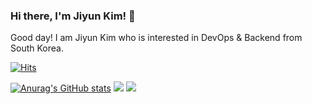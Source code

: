 ### Hi there, I'm Jiyun Kim! 👋
Good day! I am Jiyun Kim who is interested in DevOps & Backend from South Korea.
<!--
**pwdjnyz11/pwdjnyz11** is a ✨ _special_ ✨ repository because its `README.md` (this file) appears on your GitHub profile.

Here are some ideas to get you started:

- 🔭 I’m currently working on ...
- 🌱 I’m currently learning ...
- 👯 I’m looking to collaborate on ...
- 🤔 I’m looking for help with ...
- 💬 Ask me about ...
- 📫 How to reach me: ...
- 😄 Pronouns: ...
- ⚡ Fun fact: ...
-->

[![Hits](https://hits.seeyoufarm.com/api/count/incr/badge.svg?url=https%3A%2F%2Fgithub.com%2Fjyjyjy25&count_bg=%2379C83D&title_bg=%23555555&icon=&icon_color=%23E7E7E7&title=hits&edge_flat=false)](https://hits.seeyoufarm.com)                 

 
[![Anurag's GitHub stats](https://github-readme-stats.vercel.app/api?username=jyjyjy25)](https://github.com/anuraghazra/github-readme-stats)
<img src="https://github-readme-stats.vercel.app/api?usernamejyjyjy25&show_icons=true">
<img src="https://github-readme-stats.vercel.app/api/top-langs/?username=jyjyjy25&layout=compact">
